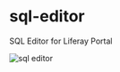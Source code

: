 sql-editor
==========

SQL Editor for Liferay Portal


![sql editor](/https://raw.githubusercontent.com/victormiranda/sql-editor/master/screenshots/select-query.png)
